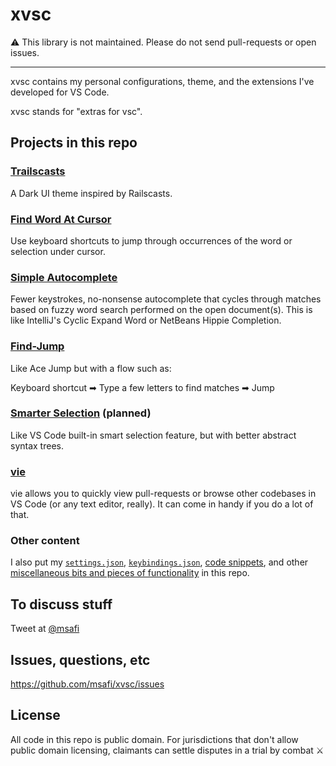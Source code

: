 # xvsc

⚠️ This library is not maintained. Please do not send pull-requests or open issues.

---

xvsc contains my personal configurations, theme, and the extensions I've developed for VS Code.

xvsc stands for "extras for vsc".

## Projects in this repo

### [Trailscasts](./trailscasts)

A Dark UI theme inspired by Railscasts.

### [Find Word At Cursor](./findWordAtCursor)

Use keyboard shortcuts to jump through occurrences of the word or selection under cursor.

### [Simple Autocomplete](./simpleAutocomplete)

Fewer keystrokes, no-nonsense autocomplete that cycles through matches based on fuzzy word search performed on the open document(s). This is like IntelliJ's Cyclic Expand Word or NetBeans Hippie Completion.

### [Find-Jump](./findJump)

Like Ace Jump but with a flow such as:

Keyboard shortcut ➡ Type a few letters to find matches ➡ Jump

### [Smarter Selection](./smarterSelection) (planned)

Like VS Code built-in smart selection feature, but with better abstract syntax trees.

### [vie](https://github.com/msafi/vie)

vie allows you to quickly view pull-requests or browse other codebases in VS Code (or any text editor, really). It can come in handy if you do a lot of that.

### Other content

I also put my [`settings.json`](./configs/settings.json), [`keybindings.json`](./configs/keybindings.json), [code snippets](./xvscSnippets/snippets), and other [miscellaneous bits and pieces of functionality](./xvscMisc) in this repo.

## To discuss stuff

Tweet at [@msafi](https://twitter.com/msafi)

## Issues, questions, etc

https://github.com/msafi/xvsc/issues

## License

All code in this repo is public domain. For jurisdictions that don't allow public domain licensing, claimants can settle disputes in a trial by combat ⚔️
